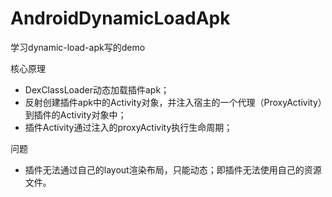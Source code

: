 # AndroidDynamicLoadApk

学习dynamic-load-apk写的demo

核心原理
- DexClassLoader动态加载插件apk；
- 反射创建插件apk中的Activity对象，并注入宿主的一个代理（ProxyActivity）到插件的Activity对象中；
- 插件Activity通过注入的proxyActivity执行生命周期；

问题
- 插件无法通过自己的layout渲染布局，只能动态；即插件无法使用自己的资源文件。
